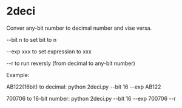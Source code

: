 # 2deci

Conver any-bit number to decimal number and vise versa.

--bit n to set bit to n

--exp xxx to set expression to xxx

--r to run reversly (from decimal to any-bit number)

Example: 

AB122(16bit) to decimal: python 2deci.py --bit 16 --exp AB122

700706 to 16-bit number: python 2deci.py --bit 16 --exp 700706 --r
